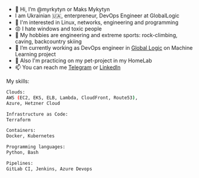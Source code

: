 - 👋 Hi, I’m @myrkytyn or Maks Mykytyn
- I am Ukrainian 🇺🇦, enterpreneur, DevOps Engineer at GlobalLogic
- 👀 I'm interested in Linux, networks, engineering and programming
- 😡 I hate windows and toxic people
- 👀 My hobbies are engineering and extreme sports: rock-climbing, caving, backcountry skiing
- 🌱 I’m currently working as DevOps engineer in [Global Logic](https://www.globallogic.com/) on Machine Learning project
- 🌱 Also I'm practicing on my pet-project in my HomeLab
- 📫 You can reach me [Telegram](https://t.me/myrkytyn) or [LinkedIn](https://www.linkedin.com/in/myrkytyn/)

My skills:

```bash
Clouds:
AWS (EC2, EKS, ELB, Lambda, CloudFront, Route53),
Azure, Hetzner Cloud

Infrastructure as Code:
Terraform

Containers:
Docker, Kubernetes

Programming languages:
Python, Bash 

Pipelines:
GitLab CI, Jenkins, Azure Devops
```
